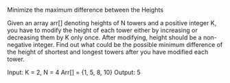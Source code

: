 Minimize the maximum difference between the Heights

Given an array arr[] denoting heights of N towers and a positive integer K, you have to modify the height of each tower either by increasing or decreasing them by K only once. After modifying, height should be a non-negative integer. 
Find out what could be the possible minimum difference of the height of shortest and longest towers after you have modified each tower.

Input:
K = 2, N = 4
Arr[] = {1, 5, 8, 10}
Output:
5
